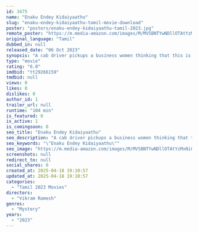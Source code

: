 ```yaml
---
id: 3475
name: "Enaku Endey Kidaiyaathu"
slug: "enaku-endey-kidaiyaathu-tamil-movie-download"
poster: "posters/enaku-endey-kidaiyaathu-tamil-2023.jpg"
remote_poster: "https://m.media-amazon.com/images/M/MV5BNTYwNDllOTAtYzMxNi00MDI3LWFhYmQtMWUyOWUxNTRiY2I5XkEyXkFqcGc@._V1_SX300.jpg"
original_language: "Tamil"
dubbed_in: null
released_date: "06 Oct 2023"
synopsis: "A cab driver pickups a business women thinking that this is going to be our last pick of the night but his greediness flips the night more longer than expected and getting trapped."
type: "movie"
rating: "6.0"
imdbid: "tt29266159"
tmdbid: null
views: 0
likes: 0
dislikes: 0
author_id: 1
trailer_url: null
runtime: "104 min"
is_featured: 0
is_active: 1
is_comingsoon: 0
seo_title: "Enaku Endey Kidaiyaathu"
seo_description: "A cab driver pickups a business women thinking that this is going to be our last pick of the night but his greediness flips the night more longer than expected and getting trapped."
seo_keywords: "\"Enaku Endey Kidaiyaathu\""
seo_image: "https://m.media-amazon.com/images/M/MV5BNTYwNDllOTAtYzMxNi00MDI3LWFhYmQtMWUyOWUxNTRiY2I5XkEyXkFqcGc@._V1_SX300.jpg"
screenshots: null
redirect_to: null
social_shares: 0
created_at: 2025-04-18 19:10:57
updated_at: 2025-04-18 19:10:57
categories:
  - "Tamil 2023 Movies"
directors:
  - "Vikram Ramesh"
genres:
  - "Mystery"
years:
  - "2023"
---
```

